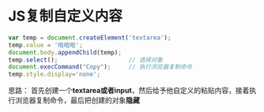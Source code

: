 # JS复制自定义内容

```javascript
var temp = document.createElement('textarea'); 
temp.value = '哈哈哈'; 
document.body.appendChild(temp); 
temp.select();                    // 选择对象 
document.execCommand("Copy");     // 执行浏览器复制命令 
temp.style.display='none';
```

思路： 首先创建一个**textarea或者input**，然后给予他自定义的粘贴内容，接着执行浏览器复制命令，最后把创建的对象**隐藏**

